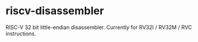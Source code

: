 # riscv-disassembler
RISC-V 32 bit little-endian disassembler. Currently for RV32I / RV32M / RVC instructions.
